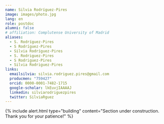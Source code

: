 ```yaml
---
name: Silvia Rodríguez-Pires
image: images/photo.jpg
lang: en
role: postdoc
alumni: false
# affiliation: Complutense University of Madrid
aliases:
  - S. Rodríguez-Pires
  - S Rodríguez-Pires
  - Silvia Rodríguez-Pires
  - S. Rodriguez-Pires
  - S Rodriguez-Pires
  - Silvia Rodriguez-Pires
links:
  emailsilvia: silvia.rodriguez.pires@gmail.com
  producmen: "759427"
  orcid: 0000-0001-7482-1715
  google-scholar: lkEuvjIAAAAJ
  linkedin: silviarodriguezpires
  twitter: SilviaRguez
---
```


{%
  include alert.html
  type="building"
  content="Section under construction. Thank you for your patience!"
%}
